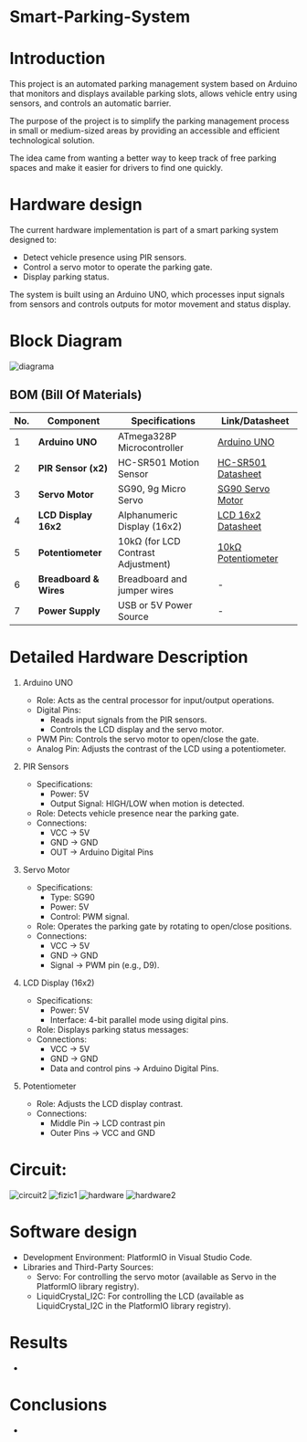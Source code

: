 # Smart-Parking-System

# Introduction
This project is an automated parking management system based on Arduino that monitors and displays available parking slots, allows vehicle entry using sensors, and controls an automatic barrier.

The purpose of the project is to simplify the parking management process in small or medium-sized areas by providing an accessible and efficient technological solution.

The idea came from wanting a better way to keep track of free parking spaces and make it easier for drivers to find one quickly.

# Hardware design
The current hardware implementation is part of a smart parking system designed to:
 - Detect vehicle presence using PIR sensors.
 - Control a servo motor to operate the parking gate.
 - Display parking status.

The system is built using an Arduino UNO, which processes input signals from sensors and controls outputs for motor movement and status display.

# Block Diagram
![diagrama](https://github.com/user-attachments/assets/cdc37846-08fc-4e10-81f9-614a07b0baa7)

## BOM (Bill Of Materials)

| No.  | Component              | Specifications                         | Link/Datasheet                         |
|------|------------------------|---------------------------------------|---------------------------------------|
| 1    | **Arduino UNO**        | ATmega328P Microcontroller            | [Arduino UNO](https://www.alldatasheet.com/datasheet-pdf/view/241077/ATMEL/ATMEGA328P.html) |
| 2    | **PIR Sensor (x2)**    | HC-SR501 Motion Sensor                | [HC-SR501 Datasheet](https://www.alldatasheet.com/html-pdf/1131987/ETC2/HC-SR501/112/1/HC-SR501.html) |
| 3    | **Servo Motor**        | SG90, 9g Micro Servo                  | [SG90 Servo Motor](https://www.alldatasheet.com/datasheet-pdf/pdf/1572383/ETC/SG90.html)  |
| 4    | **LCD Display 16x2**   | Alphanumeric Display (16x2)           | [LCD 16x2 Datasheet](https://components101.com/sites/default/files/component_datasheet/16x2%20LCD%20Datasheet.pdf) |
| 5    | **Potentiometer**      | 10kΩ (for LCD Contrast Adjustment)    | [10kΩ Potentiometer](https://components101.com/sites/default/files/component_datasheet/potentiometer%20datasheet.pdf) |
| 6    | **Breadboard & Wires** | Breadboard and jumper wires           | -                                     |
| 7    | **Power Supply**       | USB or 5V Power Source                | -                                     |



# Detailed Hardware Description
1. Arduino UNO
   - Role: Acts as the central processor for input/output operations.
   - Digital Pins:
     - Reads input signals from the PIR sensors.
     - Controls the LCD display and the servo motor.
   - PWM Pin: Controls the servo motor to open/close the gate.
   - Analog Pin: Adjusts the contrast of the LCD using a potentiometer.
  
     
2. PIR Sensors
   - Specifications:
     - Power: 5V
     -  Output Signal: HIGH/LOW when motion is detected.
   - Role: Detects vehicle presence near the parking gate.
   - Connections:
     - VCC → 5V
     - GND → GND
     - OUT → Arduino Digital Pins
    
       
3. Servo Motor
   - Specifications:
     - Type: SG90
     - Power: 5V
     - Control: PWM signal.
   - Role: Operates the parking gate by rotating to open/close positions.
   - Connections:
     - VCC → 5V
     - GND → GND
     - Signal → PWM pin (e.g., D9).
    
       
  4. LCD Display (16x2)
     - Specifications:
       - Power: 5V
       - Interface: 4-bit parallel mode using digital pins.
     - Role: Displays parking status messages:
     - Connections:
       - VCC → 5V
       - GND → GND
       - Data and control pins → Arduino Digital Pins.

      
  5. Potentiometer
     - Role: Adjusts the LCD display contrast.
     - Connections:
       - Middle Pin → LCD contrast pin
       - Outer Pins → VCC and GND
      
  # Circuit:
  ![circuit2](https://github.com/user-attachments/assets/2055fbf0-3f5b-4264-88a5-06d4c0e81ecc)
  ![fizic1](https://github.com/user-attachments/assets/c6f4c356-8214-4f57-b3f9-76f8f2d82541)
  ![hardware](https://github.com/user-attachments/assets/d33cf7d9-a5bb-46db-a74d-28ed6b2ee3d0)
  ![hardware2](https://github.com/user-attachments/assets/02c327a1-f703-4692-a297-cd52c21e8635)






# Software design
 - Development Environment: PlatformIO in Visual Studio Code.
 - Libraries and Third-Party Sources:
    - Servo: For controlling the servo motor (available as Servo in the PlatformIO library registry).
    - LiquidCrystal_I2C: For controlling the LCD (available as LiquidCrystal_I2C in the PlatformIO library registry).

# Results
-

# Conclusions
-

